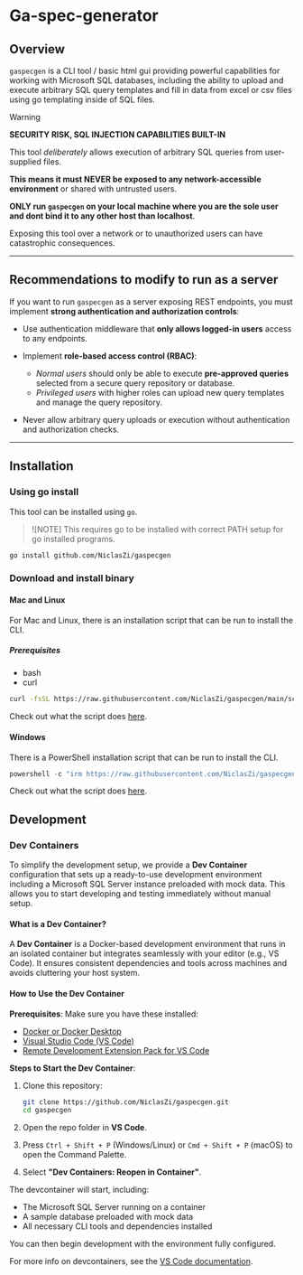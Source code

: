 # Ga-spec-generator

## Overview

`gaspecgen` is a CLI tool / basic html gui providing powerful capabilities for working with Microsoft SQL databases, including the ability to upload and execute arbitrary SQL query templates and fill in data from excel or csv files using go templating inside of SQL files.

> [!WARNING] 
> **SECURITY RISK, SQL INJECTION CAPABILITIES BUILT-IN**
> 
> This tool *deliberately* allows execution of arbitrary SQL queries from user-supplied files.
>
> **This means it must NEVER be exposed to any network-accessible environment** or shared with untrusted users.
>
> **ONLY run `gaspecgen` on your local machine where you are the sole user and dont bind it to any other host than localhost**.
>
> Exposing this tool over a network or to unauthorized users can have catastrophic consequences.

---

## Recommendations to modify to run as a server

If you want to run `gaspecgen` as a server exposing REST endpoints, you must implement **strong authentication and authorization controls**:

* Use authentication middleware that **only allows logged-in users** access to any endpoints.
* Implement **role-based access control (RBAC)**:

  * *Normal users* should only be able to execute **pre-approved queries** selected from a secure query repository or database.
  * *Privileged users* with higher roles can upload new query templates and manage the query repository.
* Never allow arbitrary query uploads or execution without authentication and authorization checks.

---

## Installation

### Using go install

This tool can be installed using `go`.

> ![NOTE]
> This requires go to be installed with correct PATH setup for go installed programs.

```bash
go install github.com/NiclasZi/gaspecgen
```

### Download and install binary

#### Mac and Linux

For Mac and Linux, there is an installation script that can be run to install the CLI.

##### Prerequisites

- bash
- curl

```bash
curl -fsSL https://raw.githubusercontent.com/NiclasZi/gaspecgen/main/scripts/install.sh | bash

```

Check out what the script does [here](https://github.com/NiclasZi/gaspecgen/blob/main/scripts/install.sh).

#### Windows

There is a PowerShell installation script that can be run to install the CLI.

```powershell
powershell -c "irm https://raw.githubusercontent.com/NiclasZi/gaspecgen/main/scripts/install.ps1 | iex"

```

Check out what the script does [here](https://github.com/NiclasZi/gaspecgen/blob/main/scripts/install.ps1).


## Development

### Dev Containers

To simplify the development setup, we provide a **Dev Container** configuration that sets up a ready-to-use development environment including a Microsoft SQL Server instance preloaded with mock data. This allows you to start developing and testing immediately without manual setup.

#### What is a Dev Container?

A **Dev Container** is a Docker-based development environment that runs in an isolated container but integrates seamlessly with your editor (e.g., VS Code). It ensures consistent dependencies and tools across machines and avoids cluttering your host system.

#### How to Use the Dev Container

**Prerequisites**:
Make sure you have these installed:

* [Docker or Docker Desktop](https://www.docker.com/)
* [Visual Studio Code (VS Code)](https://code.visualstudio.com/)
* [Remote Development Extension Pack for VS Code](https://marketplace.visualstudio.com/items?itemName=ms-vscode-remote.vscode-remote-extensionpack)

**Steps to Start the Dev Container**:

1. Clone this repository:

   ```bash
   git clone https://github.com/NiclasZi/gaspecgen.git
   cd gaspecgen
   ```

2. Open the repo folder in **VS Code**.

3. Press `Ctrl + Shift + P` (Windows/Linux) or `Cmd + Shift + P` (macOS) to open the Command Palette.

4. Select **"Dev Containers: Reopen in Container"**.

The devcontainer will start, including:

* The Microsoft SQL Server running on a container
* A sample database preloaded with mock data
* All necessary CLI tools and dependencies installed

You can then begin development with the environment fully configured.

For more info on devcontainers, see the [VS Code documentation](https://code.visualstudio.com/docs/devcontainers/containers).

